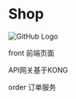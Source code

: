 # Shop
![GitHub Logo](https://docs.microsoft.com/en-us/azure/architecture/guide/architecture-styles/images/microservices-logical.svg)

front 前端页面

API网关基于KONG

order 订单服务

